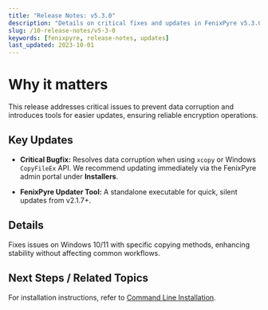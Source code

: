 ```yaml
---
title: "Release Notes: v5.3.0"
description: "Details on critical fixes and updates in FenixPyre v5.3.0, including bug resolutions and new tools."
slug: /10-release-notes/v5-3-0
keywords: [fenixpyre, release-notes, updates]
last_updated: 2023-10-01
---
```


# Why it matters

This release addresses critical issues to prevent data corruption and introduces tools for easier updates, ensuring reliable encryption operations.

## Key Updates

- **Critical Bugfix:** Resolves data corruption when using `xcopy` or Windows `CopyFileEx` API.
  We recommend updating immediately via the FenixPyre admin portal under **Installers**.
  <!-- IMG:     ./media/10-release-notes/download-updater.png | Alt: FenixPyre download page for updater -->

- **FenixPyre Updater Tool:** A standalone executable for quick, silent updates from v2.1.7+.

## Details

Fixes issues on Windows 10/11 with specific copying methods, enhancing stability without affecting common workflows.

## Next Steps / Related Topics

For installation instructions, refer to [Command Line Installation](../03-setup-&-installation/command-line-installation.md).